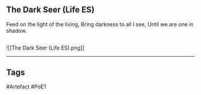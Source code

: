 ## The Dark Seer (Life ES)
Feed on the light of the living,
Bring darkness to all I see,
Until we are one in shadow.
##
![[The Dark Seer (Life ES).png]]

---
## Tags
#Artefact
#PoE1